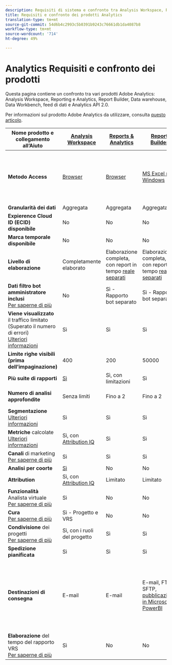```yaml
---
description: Requisiti di sistema e confronto tra Analysis Workspace, Reports & Analytics, Ad Hoc Analysis, Report Builder, Data Warehouse e Data Workbench
title: Requisiti e confronto dei prodotti Analytics
translation-type: tm+mt
source-git-commit: 54d6b4c2993c5b0391b9243c76661db1da4087b8
workflow-type: tm+mt
source-wordcount: '714'
ht-degree: 49%

---
```



# Analytics Requisiti e confronto dei prodotti 

Questa pagina contiene un confronto tra vari prodotti  Adobe Analytics:  Analysis Workspace, Reporting e  Analytics, Report Builder, Data warehouse, Data Workbench, feed di dati e  Analytics API 2.0.

Per informazioni sul prodotto Adobe Analytics da utilizzare, consulta [questo articolo](/help/admin/c-analytics-product-comparison/which-analytics-tool.md).

| Nome prodotto e collegamento all’Aiuto | [Analysis Workspace](https://docs.adobe.com/content/help/it-IT/analytics/analyze/analysis-workspace/home.html) | [Reports &amp; Analytics](https://docs.adobe.com/content/help/it-IT/analytics/analyze/reports-analytics/getting-started.html) | [Report Builder](https://docs.adobe.com/content/help/it-IT/analytics/analyze/report-builder/home.html) | [Data Warehouse](https://docs.adobe.com/content/help/it-IT/analytics/export/data-warehouse/data-warehouse.translate.html) | [Data Workbench](https://docs.adobe.com/content/help/it-IT/data-workbench/using/home.html) | [Feed dati](https://docs.adobe.com/content/help/it-IT/analytics/export/analytics-data-feed/data-feed-overview.html) | [Analytics API 2.0](https://www.adobe.io/apis/experiencecloud/analytics/docs.html) |
|---|---|---|---|---|---|---|---|
| **Metodo Access** | [Browser](https://docs.adobe.com/content/help/it-IT/analytics/admin/sys-reqs.html) | [Browser](https://docs.adobe.com/content/help/it-IT/analytics/admin/sys-reqs.html) | [MS Excel per Windows](https://docs.adobe.com/content/help/it-IT/analytics/analyze/report-builder/report-builder-setup/system-requirements.html) | Configurazione tramite il browser. [Ulteriori informazioni](https://docs.adobe.com/content/help/it-IT/analytics/admin/sys-reqs.html) | [Windows a 64 bit](https://docs.adobe.com/content/help/en/data-workbench/using/install/c-data-workbench-client-install.html) | Configurazione tramite il browser. [Ulteriori informazioni](https://docs.adobe.com/content/help/it-IT/analytics/export/analytics-data-feed/data-feed-overview.html) | Strumenti RESTful API. Effettuate l&#39;accesso con  credenziali di I/O Adobe. [Ulteriori informazioni](https://www.adobe.io/apis/experiencecloud/analytics/docs.html) |
| **Granularità dei dati** | Aggregata | Aggregata | Aggregata | Aggregata | Hit | Hit | Aggregata |
| **Expierence Cloud ID (ECID) disponibile** | No | No | No | Sì | Sì | Sì | No |
| **Marca temporale disponibile** | No | No | No | No | Sì | Sì | No |
| **Livello di elaborazione** | Completamente elaborato | Elaborazione completa, con report in tempo [reale separati](https://docs.adobe.com/content/help/en/analytics/components/real-time-reporting/realtime.html) | Elaborazione completa, con report in tempo [reale separati](https://docs.adobe.com/content/help/en/analytics/components/real-time-reporting/realtime.html) | Completamente elaborato | Completamente elaborato | Completamente elaborato | Completamente elaborato |
| **Dati filtro bot amministratore inclusi** <br>[Per saperne di più](https://docs.adobe.com/content/help/en/analytics/admin/admin-tools/bot-removal/bot-removal.html) | No | Sì - Rapporto bot separato | Sì - Rapporto bot separato | No | No | No | No |
| **Viene visualizzato** il traffico limitato (Superato il numero di errori) <br>[Ulteriori informazioni](https://docs.adobe.com/content/help/en/analytics/technotes/low-traffic.html) | Sì | Sì | Sì | No | No | No | Sì |
| **Limite righe visibili (prima dell’impaginazione)** | 400 | 200 | 50000 | Senza limiti | Senza limiti | Senza limiti | 50000 |
| **Più suite di rapporti** | [Sì](https://docs.adobe.com/content/help/it-IT/analytics/analyze/analysis-workspace/build-workspace-project/multiple-report-suites.html) | Sì, con limitazioni | Sì | No | Sì | No | Sì |
| **Numero di analisi approfondite** | Senza limiti | Fino a 2 | Fino a 2 | Senza limiti | Senza limiti | Senza limiti | Senza limiti, eseguite tra più query |
| **Segmentazione** <br>[Ulteriori informazioni](https://docs.adobe.com/content/help/en/analytics/components/segmentation/segmentation-workflow/seg-workflow.html) | Sì | Sì | Sì | Sì, con [limitazioni](https://docs.adobe.com/content/help/en/analytics/components/segmentation/segment-reference/seg-compatibility.html) | Sì | No | Sì |
| **Metriche** calcolate <br>[Ulteriori informazioni](https://docs.adobe.com/content/help/it-IT/analytics/components/calculated-metrics/cm-overview.html) | Sì, con [Attribution IQ](https://docs.adobe.com/content/help/en/analytics/analyze/analysis-workspace/attribution/overview.html) | Sì | Sì | No | Sì | No | Sì, con [Attribution IQ](https://docs.adobe.com/content/help/en/analytics/analyze/analysis-workspace/attribution/overview.html) |
| **Canali** di marketing <br>[Per saperne di più](https://docs.adobe.com/content/help/it-IT/analytics/components/marketing-channels/c-getting-started-mchannel.html) | Sì | Sì | Sì | Sì | Sì | Sì - [va_finder, va_closer](https://docs.adobe.com/content/help/en/analytics/export/analytics-data-feed/data-feed-contents/datafeeds-reference.html) | Sì |
| **Analisi per coorte** | [Sì](https://docs.adobe.com/content/help/it-IT/analytics/analyze/analysis-workspace/visualizations/cohort-table/cohort-analysis.html) | No | No | No | Sì | No | No |
| **Attribution** | Sì, con [Attribution IQ](https://docs.adobe.com/content/help/en/analytics/analyze/analysis-workspace/attribution/overview.html) | Limitato | Limitato | No | Sì | No | Sì, con [Attribution IQ](https://docs.adobe.com/content/help/en/analytics/analyze/analysis-workspace/attribution/overview.html) |
| **Funzionalità** Analista virtuale <br>[Per saperne di più](https://docs.adobe.com/content/help/en/analytics/analyze/analysis-workspace/virtual-analyst/overview.html) | Sì | No | No | No | No | No | Sì |
| **Cura** <br>[Per saperne di più](https://docs.adobe.com/content/help/it-IT/analytics/analyze/analysis-workspace/curate-share/curate.html) | Sì - Progetto e VRS | No | No | No | No | No | Sì, solo VRS |
| **Condivisione** dei progetti <br>[Per saperne di più](https://docs.adobe.com/content/help/it-IT/analytics/analyze/analysis-workspace/curate-share/share-projects.html) | Sì, con i ruoli del progetto | Sì | Sì | No | Sì | No | No |
| **Spedizione pianificata** | Sì | Sì | Sì | Sì | No | Sì | No |
| **Destinazioni di consegna** | E-mail | E-mail | E-mail, FTP, SFTP, [pubblicazione in Microsoft PowerBI](https://docs.adobe.com/content/help/en/analytics/analyze/report-builder/publish-powerbi/power-bi.html) | E-mail, FTP. Rivolgiti all&#39;Assistenza clienti per ottenere ulteriore supporto per le destinazioni, inclusi SFTP, Azure Blob,  Amazon S3 | - | FTP, SFTP, Azure Blob,  Amazon S3 | - |
| **Elaborazione** del tempo del rapporto VRS <br>[Per saperne di più](https://docs.adobe.com/content/help/it-IT/analytics/components/virtual-report-suites/vrs-report-time-processing.html) | Sì | No | No | No | No | No | Sì |
